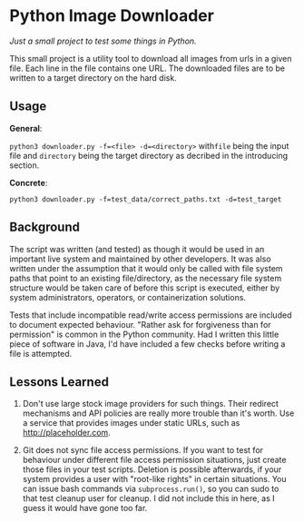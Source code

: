 # Python Image Downloader
*Just a small project to test some things in Python.*

This small project is a utility tool to download all images from urls in a given file. Each line in the file contains 
one URL. The downloaded files are to be written to a target directory on the hard disk.

## Usage

**General**:

`python3 downloader.py -f=<file> -d=<directory>` with`file` being the input file and `directory` being the target 
directory as decribed in the introducing section.

**Concrete**:

`python3 downloader.py -f=test_data/correct_paths.txt -d=test_target`

## Background

The script was written (and tested) as though it would be used in an important live system and maintained by other 
developers. It was also written under the assumption that it would only be called with file system paths that point to 
an existing file/directory, as the necessary file system structure would be taken care of before this script is
executed, either by system administrators, operators, or containerization solutions.

Tests that include incompatible read/write access permissions are included to document expected behaviour. "Rather ask
for forgiveness than for permission" is common in the Python community. Had I written this little piece of software in
Java, I'd have included a few checks before writing a file is attempted.

## Lessons Learned

  1. Don't use large stock image providers for such things. Their redirect mechanisms and API policies are really more 
trouble than it's worth. Use a service that provides images under static URLs, such as http://placeholder.com.

  2. Git does not sync file access permissions. If you want to test for behaviour under different file access permission
situations, just create those files in your test scripts. Deletion is possible afterwards, if your system provides a
user with "root-like rights" in certain situations. You can issue bash commands via `subprocess.run()`, so you can sudo
to that test cleanup user for cleanup. I did not include this in here, as I guess it would have gone too far.